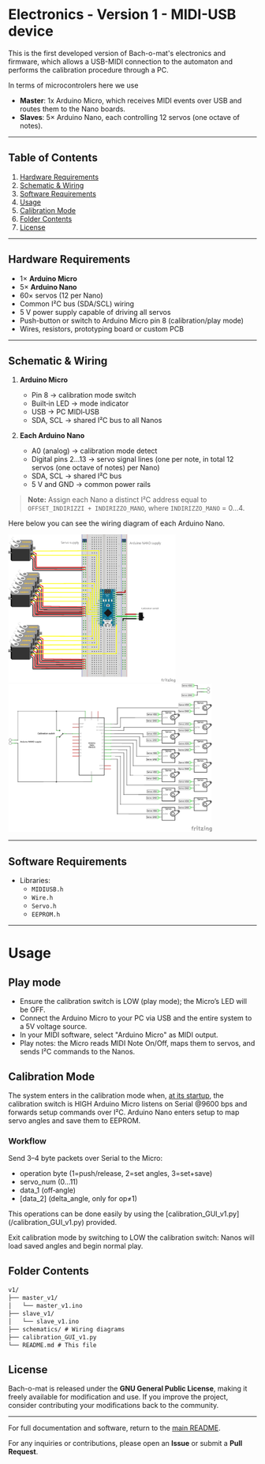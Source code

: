 # Electronics - Version 1 - MIDI-USB device

This is the first developed version of Bach-o-mat's electronics and firmware, which allows a USB-MIDI connection to the automaton and performs the calibration procedure through a PC.

In terms of microcontrolers here we use

- **Master**: 1x Arduino Micro, which receives MIDI events over USB and routes them to the Nano boards.  
- **Slaves**: 5× Arduino Nano, each controlling 12 servos (one octave of notes).

---

## Table of Contents

1. [Hardware Requirements](#hardware-requirements)  
2. [Schematic & Wiring](#schematic--wiring)  
3. [Software Requirements](#software-requirements)  
4. [Usage](#usage)  
5. [Calibration Mode](#calibration-mode)  
6. [Folder Contents](#folder-contents)
7. [License](#license)  

---

## Hardware Requirements

- 1× **Arduino Micro**  
- 5× **Arduino Nano**  
- 60× servos (12 per Nano)  
- Common I²C bus (SDA/SCL) wiring  
- 5 V power supply capable of driving all servos  
- Push-button or switch to Arduino Micro pin 8 (calibration/play mode)  
- Wires, resistors, prototyping board or custom PCB  

---

## Schematic & Wiring

1. **Arduino Micro**  
   - Pin 8 → calibration mode switch  
   - Built‐in LED → mode indicator
   - USB → PC MIDI‐USB
   - SDA, SCL → shared I²C bus to all Nanos

2. **Each Arduino Nano**  
   - A0 (analog) → calibration mode detect  
   - Digital pins 2…13 → servo signal lines (one per note, in total 12 servos (one octave of notes) per Nano)  
   - SDA, SCL → shared I²C bus  
   - 5 V and GND → common power rails  

> **Note:** Assign each Nano a distinct I²C address equal to `OFFSET_INDIRIZZI + INDIRIZZO_MANO`, where `INDIRIZZO_MANO` = 0…4.

Here below you can see the wiring diagram of each Arduino Nano.

<img src="schematics/slave_bb.jpg" height="300"/> <img src="schematics/slave_schem.jpg" height="300"/>

---

## Software Requirements

- Libraries:
  - `MIDIUSB.h`  
  - `Wire.h`  
  - `Servo.h`  
  - `EEPROM.h`  

---

# Usage

## Play mode
- Ensure the calibration switch is LOW (play mode); the Micro’s LED will be OFF.
- Connect the Arduino Micro to your PC via USB and the entire system to a 5V voltage source.
- In your MIDI software, select "Arduino Micro" as MIDI output.
- Play notes: the Micro reads MIDI Note On/Off, maps them to servos, and sends I²C commands to the Nanos.

## Calibration Mode
The system enters in the calibration mode when, <u>at its startup</u>, the calibration switch is HIGH
Arduino Micro listens on Serial @9600 bps and forwards setup commands over I²C.
Arduino Nano enters setup to map servo angles and save them to EEPROM.

### Workflow
Send 3–4 byte packets over Serial to the Micro:
- operation byte (1=push/release, 2=set angles, 3=set+save)
- servo_num (0…11)
- data_1 (off‐angle)
- [data_2] (delta_angle, only for op≠1)

This operations can be done easily by using the [calibration_GUI_v1.py] (/calibration_GUI_v1.py) provided.

Exit calibration mode by switching to LOW the calibration switch: Nanos will load saved angles and begin normal play.

## Folder Contents

```
v1/
├── master_v1/
│   └── master_v1.ino
├── slave_v1/
│   └── slave_v1.ino
├── schematics/ # Wiring diagrams
├── calibration_GUI_v1.py
└── README.md # This file
```

## License

Bach-o-mat is released under the **GNU General Public License**, making it freely available for modification and use. If you improve the project, consider contributing your modifications back to the community.

---

For full documentation and software, return to the [main README](../../README.md).

For any inquiries or contributions, please open an **Issue** or submit a **Pull Request**.
